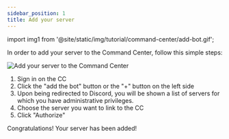 ```yaml
---
sidebar_position: 1
title: Add your server
---
```


import img1 from '@site/static/img/tutorial/command-center/add-bot.gif';


In order to add your server to the Command Center, follow this simple steps:

<div class="text--center">
  <img  src={img1} alt="Add your server to the Command Center" />
</div>

1. Sign in on the CC
2. Click the "add the bot" button or the "+" button on the left side
3. Upon being redirected to Discord, you will be shown a list of servers for which you have administrative privileges.
4. Choose the server you want to link to the CC
5. Click "Authorize"

Congratulations! Your server has been added!
